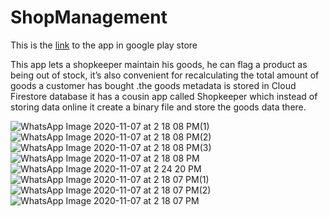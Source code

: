 # ShopManagement

This is the [link](https://play.google.com/store/apps/details?id=com.justice.shopmanagement) to the app in google play store

This app lets a shopkeeper maintain his goods, he can flag a product as being out of stock, it’s also
convenient for recalculating the total amount of goods a customer has bought .the goods metadata is
stored in Cloud Firestore database it has a cousin app called Shopkeeper which instead of storing
data online it create a binary file and store the goods data there.



![WhatsApp Image 2020-11-07 at 2 18 08 PM(1)](https://user-images.githubusercontent.com/63531125/107875433-e0480000-6ed0-11eb-97a3-c6d2d0154d40.jpeg)
![WhatsApp Image 2020-11-07 at 2 18 08 PM(2)](https://user-images.githubusercontent.com/63531125/107875434-e1792d00-6ed0-11eb-9024-25755d4760f1.jpeg)
![WhatsApp Image 2020-11-07 at 2 18 08 PM(3)](https://user-images.githubusercontent.com/63531125/107875435-e211c380-6ed0-11eb-84a5-d405d77b88d4.jpeg)
![WhatsApp Image 2020-11-07 at 2 18 08 PM](https://user-images.githubusercontent.com/63531125/107875436-e2aa5a00-6ed0-11eb-9b6e-31bc80671edb.jpeg)
![WhatsApp Image 2020-11-07 at 2 24 20 PM](https://user-images.githubusercontent.com/63531125/107875437-e2aa5a00-6ed0-11eb-8f7e-1c94bd81aba5.jpeg)
![WhatsApp Image 2020-11-07 at 2 18 07 PM(1)](https://user-images.githubusercontent.com/63531125/107875439-e342f080-6ed0-11eb-846c-24cb08b34e3b.jpeg)
![WhatsApp Image 2020-11-07 at 2 18 07 PM(2)](https://user-images.githubusercontent.com/63531125/107875440-e3db8700-6ed0-11eb-817d-43a01d360155.jpeg)
![WhatsApp Image 2020-11-07 at 2 18 07 PM](https://user-images.githubusercontent.com/63531125/107875442-e4741d80-6ed0-11eb-97fd-c802fb6c0fb7.jpeg)
